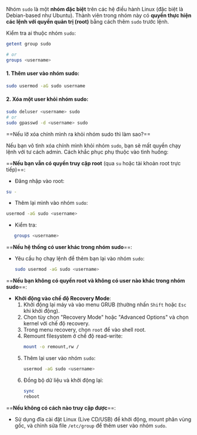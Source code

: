 Nhóm `sudo` là một **nhóm đặc biệt** trên các hệ điều hành Linux (đặc biệt là Debian-based như Ubuntu). Thành viên trong nhóm này có **quyền thực hiện các lệnh với quyền quản trị (root)** bằng cách thêm `sudo` trước lệnh.

Kiểm tra ai thuộc nhóm `sudo`:
```bash
getent group sudo

# or
groups <username>
```

#### 1. Thêm user vào nhóm sudo:
```bash
sudo usermod -aG sudo username
```

#### 2. Xóa một user khỏi nhóm sudo:
```bash
sudo deluser <username> sudo
# or
sudo gpasswd -d <username> sudo
```


==Nếu lỡ xóa chính mình ra khỏi nhóm sudo thì làm sao?==

Nếu bạn vô tình xóa chính mình khỏi nhóm `sudo`, bạn sẽ mất quyền chạy lệnh với tư cách admin. Cách khắc phục phụ thuộc vào tình huống:

==**Nếu bạn vẫn có quyền truy cập root** (qua `su` hoặc tài khoản root trực tiếp)==:
  - Đăng nhập vào root:
```bash    
su -    
```
  - Thêm lại mình vào nhóm `sudo`:
```bash    
usermod -aG sudo <username>    
```
  - Kiểm tra:
```bash
   groups <username>    
```

==**Nếu hệ thống có user khác trong nhóm sudo**==:
  - Yêu cầu họ chạy lệnh để thêm bạn lại vào nhóm `sudo`:
    ```bash
    sudo usermod -aG sudo <username>
    ```
	
==**Nếu bạn không có quyền root và không có user nào khác trong nhóm sudo**==:
  - **Khởi động vào chế độ Recovery Mode**:
    1. Khởi động lại máy và vào menu GRUB (thường nhấn `Shift` hoặc `Esc` khi khởi động).
    2. Chọn tùy chọn "Recovery Mode" hoặc "Advanced Options" và chọn kernel với chế độ recovery.
    3. Trong menu recovery, chọn `root` để vào shell root.
    4. Remount filesystem ở chế độ read-write:
       ```bash
       mount -o remount,rw /
       ```
    5. Thêm lại user vào nhóm `sudo`:
       ```bash
       usermod -aG sudo <username>
       ```
    6. Đồng bộ dữ liệu và khởi động lại:
       ```bash
       sync
       reboot
       ```

==**Nếu không có cách nào truy cập được**==:
  - Sử dụng đĩa cài đặt Linux (Live CD/USB) để khởi động, mount phân vùng gốc, và chỉnh sửa file `/etc/group` để thêm user vào nhóm `sudo`.
